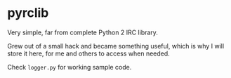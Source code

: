 pyrclib
=======

Very simple, far from complete Python 2 IRC library.

Grew out of a small hack and became something useful, which is why I will store it here, for me and others to access when needed.

Check `logger.py` for working sample code.

